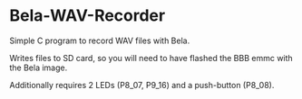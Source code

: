 # Bela-WAV-Recorder

Simple C program to record WAV files with Bela. 

Writes files to SD card, so you will need to have flashed the BBB emmc with the Bela image.

Additionally requires 2 LEDs (P8_07, P9_16) and a push-button (P8_08).
